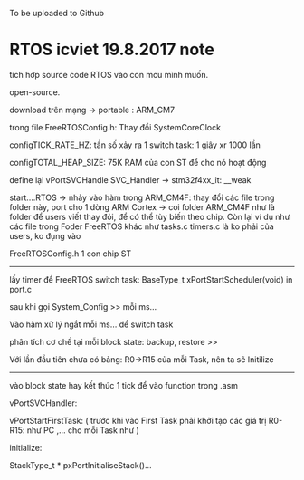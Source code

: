 To be uploaded to Github
# RTOS icviet 19.8.2017 note
tích hơp source code RTOS vào con mcu mình muốn.

open-source.

download trên mạng -> portable : ARM_CM7

trong file FreeRTOSConfig.h: Thay đổi SystemCoreClock

configTICK_RATE_HZ: tần số xảy ra 1 switch task: 1 giây xr 1000 lần

configTOTAL_HEAP_SIZE: 75K RAM của con ST để cho nó hoạt động


define lại vPortSVCHandle SVC_Handler -> stm32f4xx_it: __weak

start….RTOS -> nhảy vào hàm trong ARM_CM4F: thay đổi các file trong folder này, port cho 1 dòng ARM Cortex -> coi folder ARM_CM4F như là folder để users viết thay đỏi, để có thể tùy biến theo chip. Còn lại ví dụ như các file trong Foder FreeRTOS khác như tasks.c timers.c là ko phải của users, ko đụng vào

FreeRTOSConfig.h 1 con chip ST

---
lấy timer để FreeRTOS switch task: BaseType_t xPortStartScheduler(void) in port.c

sau khi gọi System_Config >> mỗi ms…

Vào hàm xử lý ngắt mỗi ms… để switch task​

phân tích cơ chế tại mỗi block state: backup, restore >>

Với lần đầu tiên chưa có bảng: R0->R15 của mỗi Task, nên ta sẽ Initilize

---
vào block state hay kết thúc 1 tick để vào function trong .asm 

vPortSVCHandler:

vPortStartFirstTask: ( trước khi vào First Task phải khởi tạo các giá trị R0-R15: như PC ,… cho mỗi Task như )​

initialize: 

StackType_t * pxPortInitialiseStack()…
